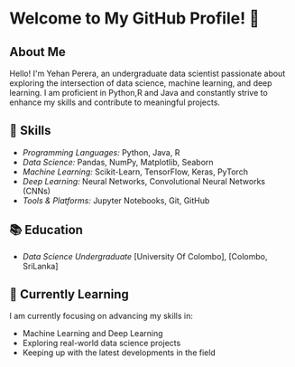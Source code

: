# Welcome to My GitHub Profile! 👋

## About Me

Hello! I'm Yehan Perera, an undergraduate data scientist passionate about exploring the intersection of data science, machine learning, and deep learning. I am proficient in Python,R and Java and constantly strive to enhance my skills and contribute to meaningful projects.

## 🔧 Skills

- *Programming Languages:* Python, Java, R
- *Data Science:* Pandas, NumPy, Matplotlib, Seaborn
- *Machine Learning:* Scikit-Learn, TensorFlow, Keras, PyTorch
- *Deep Learning:* Neural Networks, Convolutional Neural Networks (CNNs)
- *Tools & Platforms:* Jupyter Notebooks, Git, GitHub

## 📚 Education

- *Data Science Undergraduate*
  [University Of Colombo], [Colombo, SriLanka]

## 🌱 Currently Learning

I am currently focusing on advancing my skills in:

- Machine Learning and Deep Learning
- Exploring real-world data science projects
- Keeping up with the latest developments in the field
